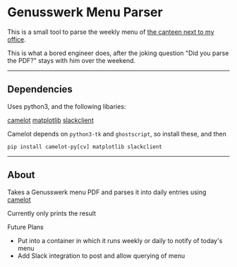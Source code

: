 # Genusswerk Menu Parser

This is a small tool to parse the weekly menu of [the canteen next to my office](https://das-genusswerk.at/).

This is what a bored engineer does, after the joking question "Did you parse the PDF?" stays with him over the weekend.

---
## Dependencies

Uses python3, and the following libaries:

[camelot](https://camelot-py.readthedocs.io/en/master/)
[matplotlib](https://matplotlib.org/)
[slackclient](https://github.com/slackapi/python-slackclient)

Camelot depends on `python3-tk` and `ghostscript`, so install these, and then

```
pip install camelot-py[cv] matplotlib slackclient
```
---
## About

Takes a Genusswerk menu PDF and parses it into daily entries using [camelot]() 

Currently only prints the result

Future Plans

* Put into a container in which it runs weekly or daily to notify of today's menu
* Add Slack integration to post and allow querying of menu
